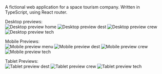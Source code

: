 A fictional web application for a space tourism company.
Written in TypeScript, using React router.

Desktop previews:<br>
![Desktop preview home](https://github.com/kabocha23/space-tourism/blob/main/src/assets/preview%20files/desktop-preview-home.jpeg)
![Desktop preview dest](https://github.com/kabocha23/space-tourism/blob/main/src/assets/preview%20files/desktop-preview-destination.jpeg)
![Desktop preview crew](https://github.com/kabocha23/space-tourism/blob/main/src/assets/preview%20files/desktop-preview-crew.jpeg)
![Desktop preview tech](https://github.com/kabocha23/space-tourism/blob/main/src/assets/preview%20files/desktop-preview-tech.jpeg)

Mobile Previews:<br>
![Mobile preview menu](https://github.com/kabocha23/space-tourism/blob/main/src/assets/preview%20files/mobile-preview-menu.png)
![Mobile preview dest](https://github.com/kabocha23/space-tourism/blob/main/src/assets/preview%20files/mobile-preview-destination.jpeg)
![Mobile preview crew](https://github.com/kabocha23/space-tourism/blob/main/src/assets/preview%20files/mobile-preview-crew.jpeg)
![Mobile preview tech](https://github.com/kabocha23/space-tourism/blob/main/src/assets/preview%20files/mobile-preview-tech.jpeg)

Tablet Previews:<br>
![Tablet preview dest](https://github.com/kabocha23/space-tourism/blob/main/src/assets/preview%20files/tablet-preview-destination.jpeg)
![Tablet preview crew](https://github.com/kabocha23/space-tourism/blob/main/src/assets/preview%20files/tablet-preview-crew.jpeg)
![Tablet preview tech](https://github.com/kabocha23/space-tourism/blob/main/src/assets/preview%20files/tablet-preview-tech.jpeg)
